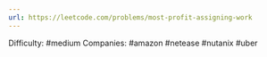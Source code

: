 ```yaml
---
url: https://leetcode.com/problems/most-profit-assigning-work
---
```


Difficulty: #medium
Companies: #amazon #netease #nutanix #uber